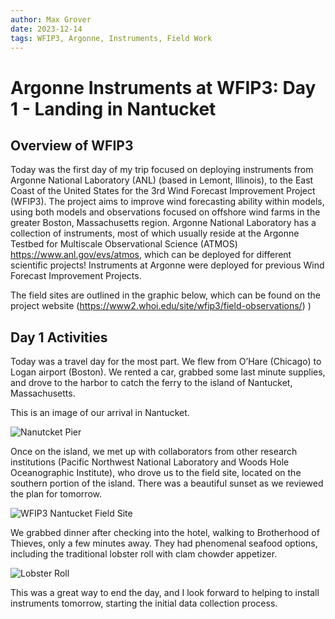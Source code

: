```yaml
---
author: Max Grover
date: 2023-12-14
tags: WFIP3, Argonne, Instruments, Field Work
---
```


# Argonne Instruments at WFIP3: Day 1 - Landing in Nantucket

## Overview of WFIP3

Today was the first day of my trip focused on deploying instruments from Argonne National Laboratory (ANL) (based in Lemont, Illinois), to the East Coast of the United States for the 3rd Wind Forecast Improvement Project (WFIP3). The project aims to improve wind forecasting ability within models, using both models and observations focused on offshore wind farms in the greater Boston, Massachusetts region. Argonne National Laboratory has a collection of instruments, most of which usually reside at the Argonne Testbed for Multiscale Observational Science (ATMOS) https://www.anl.gov/evs/atmos, which can be deployed for different scientific projects! Instruments at Argonne were deployed for previous Wind Forecast Improvement Projects.


The field sites are outlined in the graphic below, which can be found on the project website (https://www2.whoi.edu/site/wfip3/field-observations/)  )


## Day 1 Activities
Today was a travel day for the most part. We flew from O’Hare (Chicago) to Logan airport (Boston). We rented a car, grabbed some last minute supplies, and drove to the harbor to catch the ferry to the island of Nantucket, Massachusetts.

This is an image of our arrival in Nantucket.

![Nanutcket Pier](../images/nantucket-harbor.png)


Once on the island, we met up with collaborators from other research institutions (Pacific Northwest National Laboratory and Woods Hole Oceanographic Institute), who drove us to the field site, located on the southern portion of the island. There was a beautiful sunset as we reviewed the plan for tomorrow.

![WFIP3 Nantucket Field Site](../images/wfip3-nantucket-field-site.png)

We grabbed dinner after checking into the hotel, walking to Brotherhood of Thieves, only a few minutes away. They had phenomenal seafood options, including the traditional lobster roll with clam chowder appetizer.

![Lobster Roll](../images/lobster-roll.png)

This was a great way to end the day, and I look forward to helping to install instruments tomorrow, starting the initial data collection process.